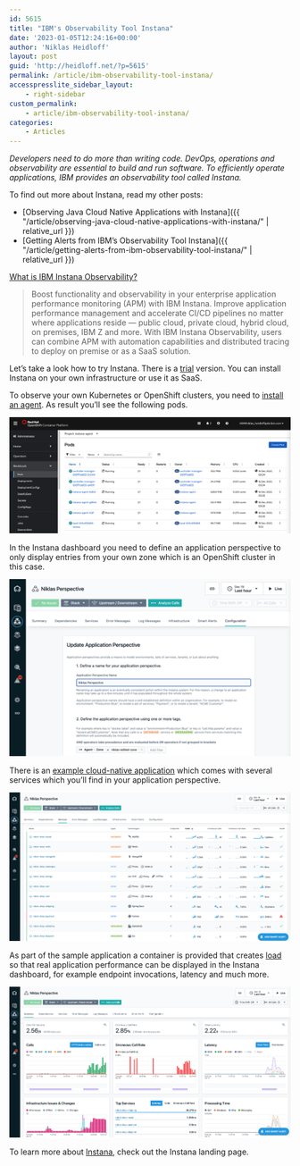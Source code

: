 ```yaml
---
id: 5615
title: "IBM's Observability Tool Instana"
date: '2023-01-05T12:24:16+00:00'
author: 'Niklas Heidloff'
layout: post
guid: 'http://heidloff.net/?p=5615'
permalink: /article/ibm-observability-tool-instana/
accesspresslite_sidebar_layout:
    - right-sidebar
custom_permalink:
    - article/ibm-observability-tool-instana/
categories:
    - Articles
---
```


*Developers need to do more than writing code. DevOps, operations and observability are essential to build and run software. To efficiently operate applications, IBM provides an observability tool called Instana.*

To find out more about Instana, read my other posts:

- [Observing Java Cloud Native Applications with Instana]({{ "/article/observing-java-cloud-native-applications-with-instana/" | relative_url }})
- [Getting Alerts from IBM’s Observability Tool Instana]({{ "/article/getting-alerts-from-ibm-observability-tool-instana/" | relative_url }})

[What is IBM Instana Observability?](https://www.ibm.com/products/instana)

> Boost functionality and observability in your enterprise application performance monitoring (APM) with IBM Instana. Improve application performance management and accelerate CI/CD pipelines no matter where applications reside — public cloud, private cloud, hybrid cloud, on premises, IBM Z and more. With IBM Instana Observability, users can combine APM with automation capabilities and distributed tracing to deploy on premise or as a SaaS solution.

Let’s take a look how to try Instana. There is a [trial](https://www.instana.com/trial/) version. You can install Instana on your own infrastructure or use it as SaaS.

To observe your own Kubernetes or OpenShift clusters, you need to [install an agent](https://www.ibm.com/docs/en/instana-observability/current?topic=requirements-installing-host-agent-openshift). As result you’ll see the following pods.

![image](/assets/img/2023/01/instana-1-1.png)

In the Instana dashboard you need to define an application perspective to only display entries from your own zone which is an OpenShift cluster in this case.

![image](/assets/img/2023/01/instana-1-2.png)

There is an [example cloud-native application](https://github.com/instana/robot-shop) which comes with several services which you’ll find in your application perspective.

![image](/assets/img/2023/01/instana-1-3.png)

As part of the sample application a container is provided that creates [load](https://github.com/instana/robot-shop/tree/master/load-gen) so that real application performance can be displayed in the Instana dashboard, for example endpoint invocations, latency and much more.

![image](/assets/img/2023/01/instana-1-4.png)

To learn more about [Instana](https://www.ibm.com/products/instana), check out the Instana landing page.